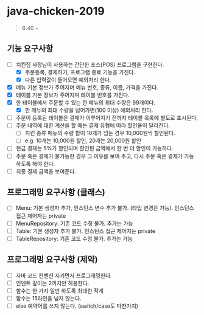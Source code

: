 # java-chicken-2019

> 6:40 ~ 

## 기능 요구사항
- [ ] 치킨집 사장님이 사용하는 간단한 포스(POS) 프로그램을 구현한다.
    - [x] 주문등록, 결제하기, 프로그램 종료 기능을 가진다.
    - [x] 다른 입력값이 들어오면 예외처리 한다.
- [x] 메뉴 기본 정보가 주어지며 메뉴 번호, 종류, 이름, 가격을 가진다.
- [x] 테이블 기본 정보가 주어지며 테이블 번호를 가진다.
- [x] 한 테이블에서 주문할 수 있는 한 메뉴의 최대 수량은 99개이다.
    - [x] 한 메뉴의 최대 수량을 넘어가면(100 이상) 예외처리 한다.
- [ ] 주문이 등록된 테이블은 결제가 이루어지기 전까지 테이블 목록에 별도로 표시된다.
- [ ] 주문 내역에 대한 계산을 할 때는 결제 유형에 따라 할인율이 달라진다.
    - [ ] 치킨 종류 메뉴의 수량 합이 10개가 넘는 경우 10,000원씩 할인된다.
    - [ ] e.g. 10개는 10,000원 할인, 20개는 20,000원 할인
- [ ] 현금 결제는 5%가 할인되며 할인된 금액에서 한 번 더 할인이 가능하다.
- [ ] 주문 혹은 결제가 불가능한 경우 그 이유를 보여 주고, 다시 주문 혹은 결제가 가능하도록 해야 한다.
- [ ] 최종 결제 금액을 보여준다.

## 프로그래밍 요구사항 (클래스)
- [ ] Menu: 기본 생성자 추가, 인스턴스 변수 추가 불가. (타입 변경은 가능). 인스턴스 접근 제어자는 private
- [ ] MenuRepository: 기존 코드 수정 불가. 추가는 가능
- [ ] Table: 기본 생성자 추가 불가. 인스턴스 접근 제어자는 private
- [ ] TableRepository: 기존 코드 수정 불가. 추가는 가능

## 프로그래밍 요구사항 (제약)
- [ ] 자바 코드 컨벤션 지키면서 프로그래밍한다.
- [ ] 인덴트 깊이는 2까지만 허용한다.
- [ ] 함수는 한 가지 일만 하도록 최대한 작게
- [ ] 함수는 15라인을 넘지 않는다.
- [ ] else 예약어를 쓰지 않는다. (switch/case도 마찬가지)